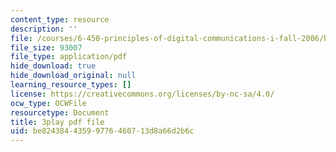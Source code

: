 ```yaml
---
content_type: resource
description: ''
file: /courses/6-450-principles-of-digital-communications-i-fall-2006/be82438443599776460713d8a66d2b6c_2DbwtCePzWg.pdf
file_size: 93007
file_type: application/pdf
hide_download: true
hide_download_original: null
learning_resource_types: []
license: https://creativecommons.org/licenses/by-nc-sa/4.0/
ocw_type: OCWFile
resourcetype: Document
title: 3play pdf file
uid: be824384-4359-9776-4607-13d8a66d2b6c
---
```


